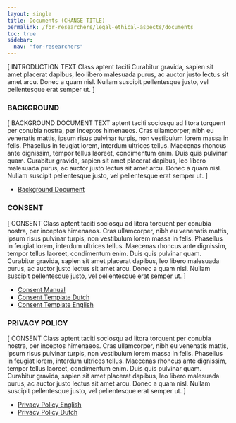```yaml
---
layout: single
title: Documents (CHANGE TITLE) 
permalink: /for-researchers/legal-ethical-aspects/documents
toc: true
sidebar:
  nav: "for-researchers"
---
```


[ INTRODUCTION TEXT Class aptent taciti Curabitur gravida, sapien sit amet placerat dapibus, leo libero malesuada purus, ac auctor justo lectus sit amet arcu. Donec a quam nisl. Nullam suscipit pellentesque justo, vel pellentesque erat semper ut. ]

### BACKGROUND
 
[ BACKGROUND DOCUMENT TEXT aptent taciti sociosqu ad litora torquent per conubia nostra, per inceptos himenaeos. Cras ullamcorper, nibh eu venenatis mattis, ipsum risus pulvinar turpis, non vestibulum lorem massa in felis. Phasellus in feugiat lorem, interdum ultrices tellus. Maecenas rhoncus ante dignissim, tempor tellus laoreet, condimentum enim. Duis quis pulvinar quam. Curabitur gravida, sapien sit amet placerat dapibus, leo libero malesuada purus, ac auctor justo lectus sit amet arcu. Donec a quam nisl. Nullam suscipit pellentesque justo, vel pellentesque erat semper ut. ]

* [Background Document](/assets/documents/legal_ethical/Background_document_-_scientific_research_and_data_protection_-_Background_document.docx)

### CONSENT
 
[ CONSENT Class aptent taciti sociosqu ad litora torquent per conubia nostra, per inceptos himenaeos. Cras ullamcorper, nibh eu venenatis mattis, ipsum risus pulvinar turpis, non vestibulum lorem massa in felis. Phasellus in feugiat lorem, interdum ultrices tellus. Maecenas rhoncus ante dignissim, tempor tellus laoreet, condimentum enim. Duis quis pulvinar quam. Curabitur gravida, sapien sit amet placerat dapibus, leo libero malesuada purus, ac auctor justo lectus sit amet arcu. Donec a quam nisl. Nullam suscipit pellentesque justo, vel pellentesque erat semper ut. ]

* [Consent Manual](/assets/documents/legal_ethical/Consent_manual.docx)
* [Consent Template Dutch](/assets/documents/legal_ethical/Consent_template_Dutch.docx)
* [Consent Template English](/assets/documents/legal_ethical/Consent_template_ENG.docx)


### PRIVACY POLICY

[ CONSENT Class aptent taciti sociosqu ad litora torquent per conubia nostra, per inceptos himenaeos. Cras ullamcorper, nibh eu venenatis mattis, ipsum risus pulvinar turpis, non vestibulum lorem massa in felis. Phasellus in feugiat lorem, interdum ultrices tellus. Maecenas rhoncus ante dignissim, tempor tellus laoreet, condimentum enim. Duis quis pulvinar quam. Curabitur gravida, sapien sit amet placerat dapibus, leo libero malesuada purus, ac auctor justo lectus sit amet arcu. Donec a quam nisl. Nullam suscipit pellentesque justo, vel pellentesque erat semper ut. ]

* [Privacy Policy English](/assets/documents/legal_ethical/Privacy_policy_EN.docx)
* [Privacy Policy Dutch](/assets/documents/legal_ethical/Privacy_policy_NL.docx)
